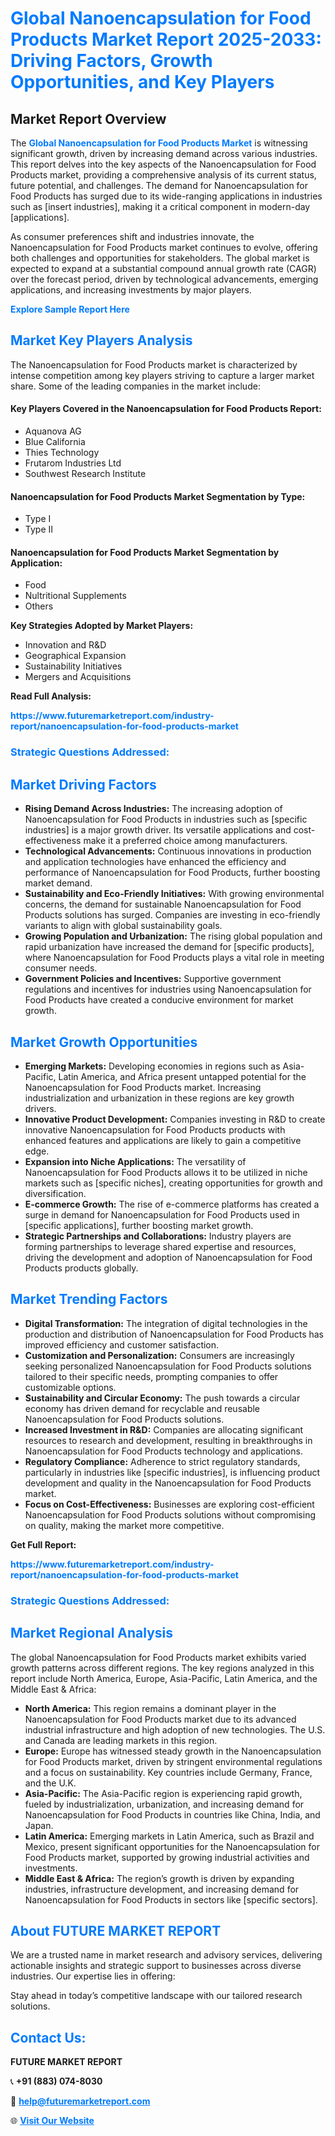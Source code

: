<h1 style="color: #007BFF;">Global Nanoencapsulation for Food Products Market Report 2025-2033: Driving Factors, Growth Opportunities, and Key Players</h1>

<section id="overview">
<h2>Market Report Overview</h2>
<p>The <a href="https://www.futuremarketreport.com/industry-report/nanoencapsulation-for-food-products-market" style="color: #007BFF; text-decoration: none;"><strong>Global Nanoencapsulation for Food Products Market</strong></a> is witnessing significant growth, driven by increasing demand across various industries. This report delves into the key aspects of the Nanoencapsulation for Food Products market, providing a comprehensive analysis of its current status, future potential, and challenges. The demand for Nanoencapsulation for Food Products has surged due to its wide-ranging applications in industries such as [insert industries], making it a critical component in modern-day [applications].</p>
<p>As consumer preferences shift and industries innovate, the Nanoencapsulation for Food Products market continues to evolve, offering both challenges and opportunities for stakeholders. The global market is expected to expand at a substantial compound annual growth rate (CAGR) over the forecast period, driven by technological advancements, emerging applications, and increasing investments by major players.</p>
</section>

<section id="overview">
<p><a href="https://www.futuremarketreport.com/request-sample/reportId=91948" style="color: #007BFF; text-decoration: none;"><strong>Explore Sample Report Here</strong></a></p>
</section>

<section id="key-players">
<h2 style="color: #007BFF;">Market Key Players Analysis</h2>
<p>The Nanoencapsulation for Food Products market is characterized by intense competition among key players striving to capture a larger market share. Some of the leading companies in the market include:</p>
<h4>Key Players Covered in the Nanoencapsulation for Food Products Report:</h4>
<ul><li>Aquanova AG</li><li>Blue California</li><li>Thies Technology</li><li>Frutarom Industries Ltd</li><li>Southwest Research Institute</li></ul>
<h4>Nanoencapsulation for Food Products Market Segmentation by Type:</h4>
<ul><li>Type I</li><li>Type II</li></ul>

<h4>Nanoencapsulation for Food Products Market Segmentation by Application:</h4>
<ul><li>Food</li><li>Nultritional Supplements</li><li>Others</li></ul>
<p><strong>Key Strategies Adopted by Market Players:</strong></p>
<ul>
<li>Innovation and R&D</li>
<li>Geographical Expansion</li>
<li>Sustainability Initiatives</li>
<li>Mergers and Acquisitions</li>
</ul>
</section>

<section>
<p><strong>Read Full Analysis: </strong></p><a href="https://www.futuremarketreport.com/industry-report/nanoencapsulation-for-food-products-market" style="color: #007BFF; text-decoration: none;"><strong>https://www.futuremarketreport.com/industry-report/nanoencapsulation-for-food-products-market</strong></a>
<h3 style="color: #007BFF;">Strategic Questions Addressed:</h3>
</section>

<section id="driving-factors">
<h2 style="color: #007BFF;">Market Driving Factors</h2>
<ul>
<li><strong>Rising Demand Across Industries:</strong> The increasing adoption of Nanoencapsulation for Food Products in industries such as [specific industries] is a major growth driver. Its versatile applications and cost-effectiveness make it a preferred choice among manufacturers.</li>
<li><strong>Technological Advancements:</strong> Continuous innovations in production and application technologies have enhanced the efficiency and performance of Nanoencapsulation for Food Products, further boosting market demand.</li>
<li><strong>Sustainability and Eco-Friendly Initiatives:</strong> With growing environmental concerns, the demand for sustainable Nanoencapsulation for Food Products solutions has surged. Companies are investing in eco-friendly variants to align with global sustainability goals.</li>
<li><strong>Growing Population and Urbanization:</strong> The rising global population and rapid urbanization have increased the demand for [specific products], where Nanoencapsulation for Food Products plays a vital role in meeting consumer needs.</li>
<li><strong>Government Policies and Incentives:</strong> Supportive government regulations and incentives for industries using Nanoencapsulation for Food Products have created a conducive environment for market growth.</li>
</ul>
</section>

<section id="growth-opportunities">
<h2 style="color: #007BFF;">Market Growth Opportunities</h2>
<ul>
<li><strong>Emerging Markets:</strong> Developing economies in regions such as Asia-Pacific, Latin America, and Africa present untapped potential for the Nanoencapsulation for Food Products market. Increasing industrialization and urbanization in these regions are key growth drivers.</li>
<li><strong>Innovative Product Development:</strong> Companies investing in R&D to create innovative Nanoencapsulation for Food Products products with enhanced features and applications are likely to gain a competitive edge.</li>
<li><strong>Expansion into Niche Applications:</strong> The versatility of Nanoencapsulation for Food Products allows it to be utilized in niche markets such as [specific niches], creating opportunities for growth and diversification.</li>
<li><strong>E-commerce Growth:</strong> The rise of e-commerce platforms has created a surge in demand for Nanoencapsulation for Food Products used in [specific applications], further boosting market growth.</li>
<li><strong>Strategic Partnerships and Collaborations:</strong> Industry players are forming partnerships to leverage shared expertise and resources, driving the development and adoption of Nanoencapsulation for Food Products products globally.</li>
</ul>
</section>

<section id="trending-factors">
<h2 style="color: #007BFF;">Market Trending Factors</h2>
<ul>
<li><strong>Digital Transformation:</strong> The integration of digital technologies in the production and distribution of Nanoencapsulation for Food Products has improved efficiency and customer satisfaction.</li>
<li><strong>Customization and Personalization:</strong> Consumers are increasingly seeking personalized Nanoencapsulation for Food Products solutions tailored to their specific needs, prompting companies to offer customizable options.</li>
<li><strong>Sustainability and Circular Economy:</strong> The push towards a circular economy has driven demand for recyclable and reusable Nanoencapsulation for Food Products solutions.</li>
<li><strong>Increased Investment in R&D:</strong> Companies are allocating significant resources to research and development, resulting in breakthroughs in Nanoencapsulation for Food Products technology and applications.</li>
<li><strong>Regulatory Compliance:</strong> Adherence to strict regulatory standards, particularly in industries like [specific industries], is influencing product development and quality in the Nanoencapsulation for Food Products market.</li>
<li><strong>Focus on Cost-Effectiveness:</strong> Businesses are exploring cost-efficient Nanoencapsulation for Food Products solutions without compromising on quality, making the market more competitive.</li>
</ul>
</section>

<section>
<p><strong>Get Full Report: </strong></p><a href="https://www.futuremarketreport.com/industry-report/nanoencapsulation-for-food-products-market" style="color: #007BFF; text-decoration: none;"><strong>https://www.futuremarketreport.com/industry-report/nanoencapsulation-for-food-products-market</strong></a>
<h3 style="color: #007BFF;">Strategic Questions Addressed:</h3>
</section>


<section id="regional-analysis">
<h2 style="color: #007BFF;">Market Regional Analysis</h2>
<p>The global Nanoencapsulation for Food Products market exhibits varied growth patterns across different regions. The key regions analyzed in this report include North America, Europe, Asia-Pacific, Latin America, and the Middle East & Africa:</p>
<ul>
<li><strong>North America:</strong> This region remains a dominant player in the Nanoencapsulation for Food Products market due to its advanced industrial infrastructure and high adoption of new technologies. The U.S. and Canada are leading markets in this region.</li>
<li><strong>Europe:</strong> Europe has witnessed steady growth in the Nanoencapsulation for Food Products market, driven by stringent environmental regulations and a focus on sustainability. Key countries include Germany, France, and the U.K.</li>
<li><strong>Asia-Pacific:</strong> The Asia-Pacific region is experiencing rapid growth, fueled by industrialization, urbanization, and increasing demand for Nanoencapsulation for Food Products in countries like China, India, and Japan.</li>
<li><strong>Latin America:</strong> Emerging markets in Latin America, such as Brazil and Mexico, present significant opportunities for the Nanoencapsulation for Food Products market, supported by growing industrial activities and investments.</li>
<li><strong>Middle East & Africa:</strong> The region’s growth is driven by expanding industries, infrastructure development, and increasing demand for Nanoencapsulation for Food Products in sectors like [specific sectors].</li>
</ul>
</section>

<footer>
<h2 style="color: #007BFF;">About FUTURE MARKET REPORT</h2>
<p>We are a trusted name in market research and advisory services, delivering actionable insights and strategic support to businesses across diverse industries. Our expertise lies in offering:</p>

<p>Stay ahead in today’s competitive landscape with our tailored research solutions.</p>

<h2 style="color: #007BFF;">Contact Us:</h2>
<p><strong>FUTURE MARKET REPORT</strong></p>
<p>📞 <strong>+91 (883) 074-8030</strong></p>
<p>📧 <strong><a href="mailto:help@futuremarketreport.com" style="color: #007BFF;">help@futuremarketreport.com</a></strong></p>
<p>🌐 <strong><a href="https://www.futuremarketreport.com/" style="color: #007BFF;">Visit Our Website</a></strong></p>
</footer>